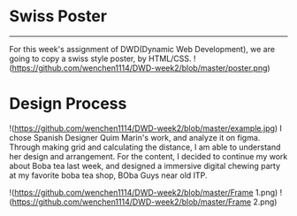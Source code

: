 # Swiss Poster
---
For this week's assignment of DWD(Dynamic Web Development), we are going to copy a swiss style poster, by HTML/CSS.
!(https://github.com/wenchen1114/DWD-week2/blob/master/poster.png)

# Design Process
!(https://github.com/wenchen1114/DWD-week2/blob/master/example.jpg)
I chose Spanish Designer Quim Marin's work, and analyze it on figma. Through making grid and calculating the distance, I am able to understand her design and arrangement. For the content, I decided to continue my work about Boba tea last week, and designed a immersive digital chewing party at my favorite boba tea shop, BOba Guys near old ITP.

!(https://github.com/wenchen1114/DWD-week2/blob/master/Frame 1.png)
!(https://github.com/wenchen1114/DWD-week2/blob/master/Frame 2.png)

